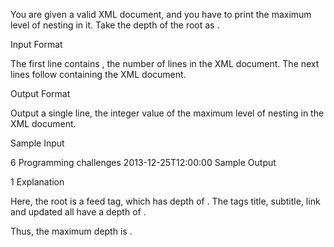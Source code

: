 You are given a valid XML document, and you have to print the maximum level of nesting in it. Take the depth of the root as .

Input Format

The first line contains , the number of lines in the XML document. 
The next  lines follow containing the XML document.

Output Format

Output a single line, the integer value of the maximum level of nesting in the XML document.

Sample Input

6
<feed xml:lang='en'>
    <title>HackerRank</title>
    <subtitle lang='en'>Programming challenges</subtitle>
    <link rel='alternate' type='text/html' href='http://hackerrank.com/'/>
    <updated>2013-12-25T12:00:00</updated>
</feed>
Sample Output

1
Explanation

Here, the root is a feed tag, which has depth of . 
The tags title, subtitle, link and updated all have a depth of . 

Thus, the maximum depth is .

